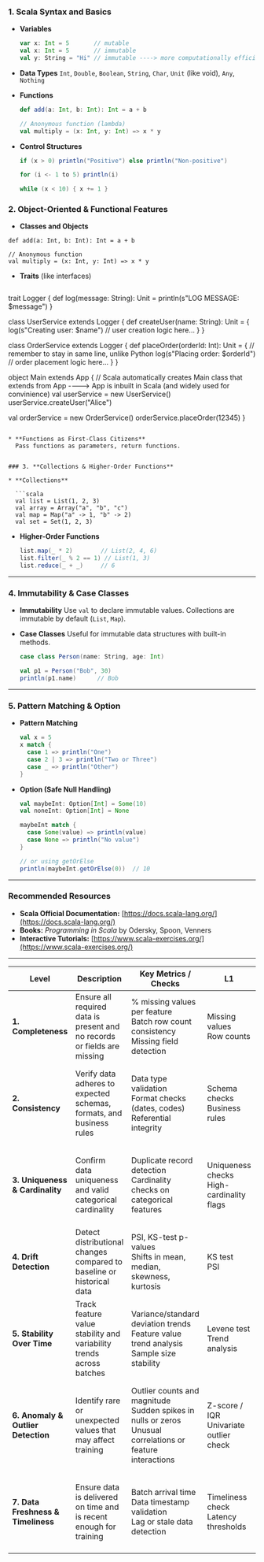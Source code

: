 
### 1. **Scala Syntax and Basics**

* **Variables**

  ```scala
  var x: Int = 5       // mutable
  val x: Int = 5       // immutable
  val y: String = "Hi" // immutable ----> more computationally efficient
  ```

* **Data Types**
  `Int`, `Double`, `Boolean`, `String`, `Char`, `Unit` (like void), `Any`, `Nothing`

* **Functions**
  ```scala
  def add(a: Int, b: Int): Int = a + b        

  // Anonymous function (lambda)
  val multiply = (x: Int, y: Int) => x * y
  ```

* **Control Structures**
  ```scala
  if (x > 0) println("Positive") else println("Non-positive")

  for (i <- 1 to 5) println(i)

  while (x < 10) { x += 1 }
  ```

### 2. **Object-Oriented & Functional Features**

* **Classes and Objects**

```
def add(a: Int, b: Int): Int = a + b

// Anonymous function
val multiply = (x: Int, y: Int) => x * y
```


* **Traits** (like interfaces)

  ```scala
trait Logger {
  def log(message: String): Unit = println(s"LOG MESSAGE: $message")
}

class UserService extends Logger {
  def createUser(name: String): Unit = {
    log(s"Creating user: $name")
    // user creation logic here...
  }
}

class OrderService extends Logger {
  def placeOrder(orderId: Int): Unit = {        // remember to stay in same line, unlike Python
    log(s"Placing order: $orderId")
    // order placement logic here...
  }
}

object Main extends App {                  // Scala automatically creates Main class that extends from App ----> App is inbuilt in Scala (and widely used for convinience)
  val userService = new UserService()
  userService.createUser("Alice")

  val orderService = new OrderService()
  orderService.placeOrder(12345)
}
```

* **Functions as First-Class Citizens**
  Pass functions as parameters, return functions.


### 3. **Collections & Higher-Order Functions**

* **Collections**

  ```scala
  val list = List(1, 2, 3)
  val array = Array("a", "b", "c")
  val map = Map("a" -> 1, "b" -> 2)
  val set = Set(1, 2, 3)
  ```

* **Higher-Order Functions**

  ```scala
  list.map(_ * 2)        // List(2, 4, 6)
  list.filter(_ % 2 == 1) // List(1, 3)
  list.reduce(_ + _)     // 6
  ```

---

### 4. **Immutability & Case Classes**

* **Immutability**
  Use `val` to declare immutable values. Collections are immutable by default (`List`, `Map`).

* **Case Classes**
  Useful for immutable data structures with built-in methods.

  ```scala
  case class Person(name: String, age: Int)

  val p1 = Person("Bob", 30)
  println(p1.name)      // Bob
  ```

---

### 5. **Pattern Matching & Option**

* **Pattern Matching**

  ```scala
  val x = 5
  x match {
    case 1 => println("One")
    case 2 | 3 => println("Two or Three")
    case _ => println("Other")
  }
  ```

* **Option (Safe Null Handling)**

  ```scala
  val maybeInt: Option[Int] = Some(10)
  val noneInt: Option[Int] = None

  maybeInt match {
    case Some(value) => println(value)
    case None => println("No value")
  }

  // or using getOrElse
  println(maybeInt.getOrElse(0))  // 10
  ```

---

### Recommended Resources

* **Scala Official Documentation:** [https://docs.scala-lang.org/](https://docs.scala-lang.org/)
* **Books:** *Programming in Scala* by Odersky, Spoon, Venners
* **Interactive Tutorials:** [https://www.scala-exercises.org/](https://www.scala-exercises.org/)

---






| **Level**                          | **Description**                                                          | **Key Metrics / Checks**                                                                                        | **L1**                                      | **L2**                                                                               |
| ---------------------------------- | ------------------------------------------------------------------------ | --------------------------------------------------------------------------------------------------------------- | ------------------------------------------- | ------------------------------------------------------------------------------------ |
| **1. Completeness**                | Ensure all required data is present and no records or fields are missing | % missing values per feature<br>Batch row count consistency<br>Missing field detection                          | Missing values<br>Row counts                | Null rate<br>Missing feature flags<br>Empty strings<br>Non-null % per column         |
| **2. Consistency**                 | Verify data adheres to expected schemas, formats, and business rules     | Data type validation<br>Format checks (dates, codes)<br>Referential integrity                                   | Schema checks<br>Business rules             | Data type match<br>Pattern mismatch<br>Foreign key match rate<br>Value format errors |
| **3. Uniqueness & Cardinality**    | Confirm data uniqueness and valid categorical cardinality                | Duplicate record detection<br>Cardinality checks on categorical features                                        | Uniqueness checks<br>High-cardinality flags | Duplicate rows<br>Repeated IDs<br>Cardinality ratio<br>Unexpected new categories     |
| **4. Drift Detection**             | Detect distributional changes compared to baseline or historical data    | PSI, KS-test p-values<br>Shifts in mean, median, skewness, kurtosis                                             | KS test<br>PSI                              | Skewness<br>Kurtosis<br>Mean shift<br>Median shift<br>Distribution overlap           |
| **5. Stability Over Time**         | Track feature value stability and variability trends across batches      | Variance/standard deviation trends<br>Feature value trend analysis<br>Sample size stability                     | Levene test<br>Trend analysis               | Std dev<br>Mean/median fluctuation<br>Week-over-week delta<br>Seasonal variance      |
| **6. Anomaly & Outlier Detection** | Identify rare or unexpected values that may affect training              | Outlier counts and magnitude<br>Sudden spikes in nulls or zeros<br>Unusual correlations or feature interactions | Z-score / IQR<br>Univariate outlier check   | Max/min thresholds<br>Median deviation<br>Rare category frequency<br>Spike detection |
| **7. Data Freshness & Timeliness** | Ensure data is delivered on time and is recent enough for training       | Batch arrival time<br>Data timestamp validation<br>Lag or stale data detection                                  | Timeliness check<br>Latency thresholds      | Delay in arrival<br>Outdated timestamps<br>Time gap from source<br>Late batch alerts |

